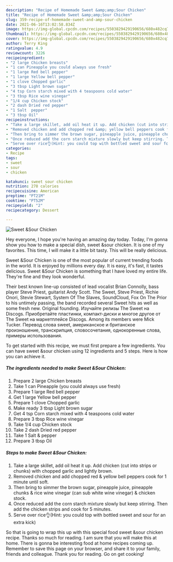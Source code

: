 ```yaml
---
description: "Recipe of Homemade Sweet &amp;amp;Sour Chicken"
title: "Recipe of Homemade Sweet &amp;amp;Sour Chicken"
slug: 359-recipe-of-homemade-sweet-and-amp-sour-chicken
date: 2021-06-16T13:02:58.834Z
image: https://img-global.cpcdn.com/recipes/5503829429190656/680x482cq70/sweet-sour-chicken-recipe-main-photo.jpg
thumbnail: https://img-global.cpcdn.com/recipes/5503829429190656/680x482cq70/sweet-sour-chicken-recipe-main-photo.jpg
cover: https://img-global.cpcdn.com/recipes/5503829429190656/680x482cq70/sweet-sour-chicken-recipe-main-photo.jpg
author: Terry King
ratingvalue: 4.9
reviewcount: 3226
recipeingredient:
- "2 large Chicken breasts"
- "1 can Pineapple you could always use fresh"
- "1 large Red bell pepper"
- "1 large Yellow bell pepper"
- "1 clove Chopped garlic"
- "3 tbsp Light brown sugar"
- "4 tsp Corn starch mixed with 4 teaspoons cold water"
- "3 tbsp Rice wine vinegar"
- "1/4 cup Chicken stock"
- "2 dash Dried red pepper"
- "1 Salt  pepper"
- "3 tbsp Oil"
recipeinstructions:
- "Take a large skillet, add oil heat it up. Add chicken (cut into strips or chunks) with chopped garlic and lightly brown."
- "Removed chicken and add chopped red &amp; yellow bell peppers cook for 1 minute until soft."
- "Then bring to simmer the brown sugar, pineapple juice, pineapple chunks &amp; rice wine vinegar (can sub white wine vinegar) &amp; chicken stock."
- "Once reduced add the corn starch mixture slowly but keep stirring. Then add the chicken strips and cook for 5 minutes."
- "Serve over rice👌(Hint: you could top with bottled sweet and sour for an extra kick)"
categories:
- Recipe
tags:
- sweet
- sour
- chicken

katakunci: sweet sour chicken 
nutrition: 278 calories
recipecuisine: American
preptime: "PT21M"
cooktime: "PT52M"
recipeyield: "2"
recipecategory: Dessert

---
```



![Sweet &amp;Sour Chicken](https://img-global.cpcdn.com/recipes/5503829429190656/680x482cq70/sweet-sour-chicken-recipe-main-photo.jpg)

Hey everyone, I hope you're having an amazing day today. Today, I'm gonna show you how to make a special dish, sweet &amp;sour chicken. It is one of my favorites. This time, I will make it a little bit tasty. This will be really delicious.

Sweet &amp;Sour Chicken is one of the most popular of current trending foods in the world. It is enjoyed by millions every day. It is easy, it's fast, it tastes delicious. Sweet &amp;Sour Chicken is something that I have loved my entire life. They're fine and they look wonderful.

Their best known line-up consisted of lead vocalist Brian Connolly, bass player Steve Priest, guitarist Andy Scott. The Sweet, Steve Priest, Richie Onori, Stevie Stewart, System Of The Slaves, SoundCloud, Fox On The Prior to his untimely passing, the band recorded several Sweet hits as well as some fresh new. Original founding. Изучайте релизы The Sweet на Discogs. Приобретайте пластинки, компакт-диски и многое другое от The Sweet на маркетплейсе Discogs. Among its members were Mick Tucker. Перевод слова sweet, американское и британское произношение, транскрипция, словосочетания, однокоренные слова, примеры использования.


To get started with this recipe, we must first prepare a few ingredients. You can have sweet &amp;sour chicken using 12 ingredients and 5 steps. Here is how you can achieve it.

<!--inarticleads1-->

##### The ingredients needed to make Sweet &amp;Sour Chicken:

1. Prepare 2 large Chicken breasts
1. Take 1 can Pineapple (you could always use fresh)
1. Prepare 1 large Red bell pepper
1. Get 1 large Yellow bell pepper
1. Prepare 1 clove Chopped garlic
1. Make ready 3 tbsp Light brown sugar
1. Get 4 tsp Corn starch mixed with 4 teaspoons cold water
1. Prepare 3 tbsp Rice wine vinegar
1. Take 1/4 cup Chicken stock
1. Take 2 dash Dried red pepper
1. Take 1 Salt &amp; pepper
1. Prepare 3 tbsp Oil




<!--inarticleads2-->

##### Steps to make Sweet &amp;Sour Chicken:

1. Take a large skillet, add oil heat it up. Add chicken (cut into strips or chunks) with chopped garlic and lightly brown.
1. Removed chicken and add chopped red &amp; yellow bell peppers cook for 1 minute until soft.
1. Then bring to simmer the brown sugar, pineapple juice, pineapple chunks &amp; rice wine vinegar (can sub white wine vinegar) &amp; chicken stock.
1. Once reduced add the corn starch mixture slowly but keep stirring. Then add the chicken strips and cook for 5 minutes.
1. Serve over rice👌(Hint: you could top with bottled sweet and sour for an extra kick)




So that is going to wrap this up with this special food sweet &amp;sour chicken recipe. Thanks so much for reading. I am sure that you will make this at home. There is gonna be interesting food at home recipes coming up. Remember to save this page on your browser, and share it to your family, friends and colleague. Thank you for reading. Go on get cooking!
